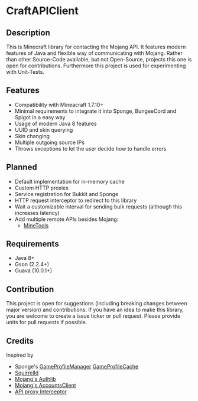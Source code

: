 # CraftAPIClient

## Description

This is Minecraft library for contacting the Mojang API. It features modern features of Java and flexible way of
communicating with Mojang. Rather than other Source-Code available, but not Open-Source, projects this one is open for
contributions. Furthermore this project is used for experimenting with Unit-Tests.

## Features

* Compatibility with Mineacraft 1.7.10+
* Minimal requirements to integrate it into Sponge, BungeeCord and Spigot in a easy way
* Usage of modern Java 8 features
* UUID and skin querying
* Skin changing
* Multiple outgoing source IPs
* Throws exceptions to let the user decide how to handle errors

## Planned

* Default implementation for in-memory cache
* Custom HTTP proxies
* Service registration for Bukkit and Sponge
* HTTP request interceptor to redirect to this library
* Wait a customizable interval for sending bulk requests (although this increases latency)
* Add multiple remote APIs besides Mojang:
    * [MineTools](https://api.minetools.eu/)

## Requirements

* Java 8+
* Gson (2.2.4+)
* Guava (10.0.1+)

## Contribution

This project is open for suggestions (including breaking changes between major version) and contributions. If you have 
an idea to make this library, you are welcome to create a issue ticker or pull request. Please provide units for pull 
requests if possible.

## Credits

Inspired by

* Sponge's
[GameProfileManager](https://jd.spongepowered.org/7.0.0/org/spongepowered/api/profile/GameProfileManager.html)
[GameProfileCache](https://jd.spongepowered.org/7.0.0/org/spongepowered/api/profile/GameProfileCache.html)
* [SquirrelId](https://github.com/EngineHub/SquirrelID)
* [Mojang's Authlib](https://github.com/Techcable/Authlib)
* [Mojang's AccountsClient](https://github.com/JonMcPherson/AccountsClient/)
* [API proxy Interceptor](https://github.com/Shevchik/MojangAPIProxy)
